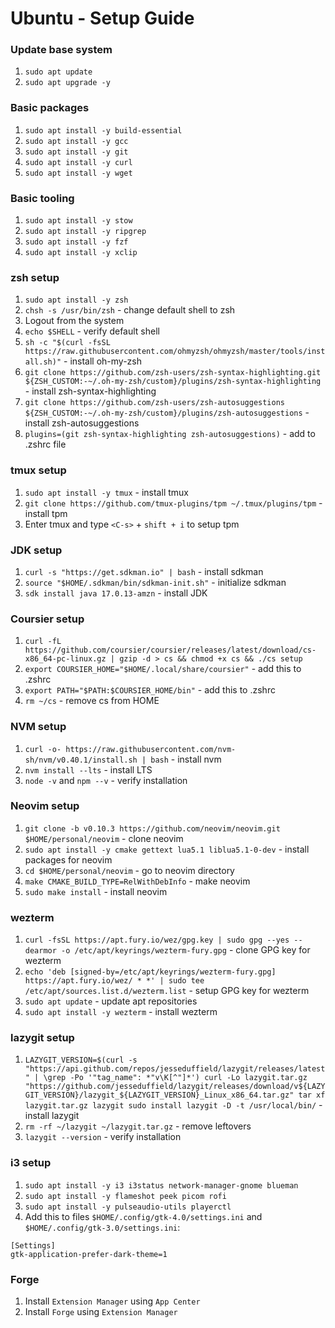 # Ubuntu - Setup Guide

### Update base system

1. `sudo apt update`
1. `sudo apt upgrade -y`

### Basic packages

1. `sudo apt install -y build-essential`
1. `sudo apt install -y gcc`
1. `sudo apt install -y git`
1. `sudo apt install -y curl`
1. `sudo apt install -y wget`

### Basic tooling

1. `sudo apt install -y stow`
1. `sudo apt install -y ripgrep`
1. `sudo apt install -y fzf`
1. `sudo apt install -y xclip`

### zsh setup

1. `sudo apt install -y zsh`
1. `chsh -s /usr/bin/zsh` - change default shell to zsh
1. Logout from the system
1. `echo $SHELL` - verify default shell
1. `sh -c "$(curl -fsSL https://raw.githubusercontent.com/ohmyzsh/ohmyzsh/master/tools/install.sh)"` - install oh-my-zsh
1. `git clone https://github.com/zsh-users/zsh-syntax-highlighting.git ${ZSH_CUSTOM:-~/.oh-my-zsh/custom}/plugins/zsh-syntax-highlighting` - install zsh-syntax-highlighting
1. `git clone https://github.com/zsh-users/zsh-autosuggestions ${ZSH_CUSTOM:-~/.oh-my-zsh/custom}/plugins/zsh-autosuggestions` - install zsh-autosuggestions
1. `plugins=(git zsh-syntax-highlighting zsh-autosuggestions)` - add to .zshrc file

### tmux setup

1. `sudo apt install -y tmux` - install tmux
1. `git clone https://github.com/tmux-plugins/tpm ~/.tmux/plugins/tpm` - install tpm
1. Enter tmux and type `<C-s>` + `shift + i` to setup tpm

### JDK setup

1. `curl -s "https://get.sdkman.io" | bash` - install sdkman
1. `source "$HOME/.sdkman/bin/sdkman-init.sh"` - initialize sdkman
1. `sdk install java 17.0.13-amzn` - install JDK

### Coursier setup

1. `curl -fL https://github.com/coursier/coursier/releases/latest/download/cs-x86_64-pc-linux.gz | gzip -d > cs && chmod +x cs && ./cs setup`
1. `export COURSIER_HOME="$HOME/.local/share/coursier"` - add this to .zshrc
1. `export PATH="$PATH:$COURSIER_HOME/bin"` - add this to .zshrc
1. `rm ~/cs` - remove cs from HOME

### NVM setup

1. `curl -o- https://raw.githubusercontent.com/nvm-sh/nvm/v0.40.1/install.sh | bash` - install nvm
1. `nvm install --lts` - install LTS
1. `node -v` and `npm --v` - verify installation

### Neovim setup

1. `git clone -b v0.10.3 https://github.com/neovim/neovim.git $HOME/personal/neovim` - clone neovim
1. `sudo apt install -y cmake gettext lua5.1 liblua5.1-0-dev` - install packages for neovim
1. `cd $HOME/personal/neovim` - go to neovim directory
1. `make CMAKE_BUILD_TYPE=RelWithDebInfo` - make neovim
1. `sudo make install` - install neovim

### wezterm

1. `curl -fsSL https://apt.fury.io/wez/gpg.key | sudo gpg --yes --dearmor -o /etc/apt/keyrings/wezterm-fury.gpg` - clone GPG key for wezterm
1. `echo 'deb [signed-by=/etc/apt/keyrings/wezterm-fury.gpg] https://apt.fury.io/wez/ * *' | sudo tee /etc/apt/sources.list.d/wezterm.list` - setup GPG key for wezterm
1. `sudo apt update` - update apt repositories
1. `sudo apt install -y wezterm` - install wezterm

### lazygit setup

1. `LAZYGIT_VERSION=$(curl -s "https://api.github.com/repos/jesseduffield/lazygit/releases/latest" | \grep -Po '"tag_name": *"v\K[^"]*')
curl -Lo lazygit.tar.gz "https://github.com/jesseduffield/lazygit/releases/download/v${LAZYGIT_VERSION}/lazygit_${LAZYGIT_VERSION}_Linux_x86_64.tar.gz"
tar xf lazygit.tar.gz lazygit
sudo install lazygit -D -t /usr/local/bin/` - install lazygit
1. `rm -rf ~/lazygit ~/lazygit.tar.gz` - remove leftovers
1. `lazygit --version` - verify installation

### i3 setup

1. `sudo apt install -y i3 i3status network-manager-gnome blueman`
1. `sudo apt install -y flameshot peek picom rofi`
1. `sudo apt install -y pulseaudio-utils playerctl`
1. Add this to files `$HOME/.config/gtk-4.0/settings.ini` and `$HOME/.config/gtk-3.0/settings.ini`:

```
[Settings]
gtk-application-prefer-dark-theme=1
```

### Forge

1. Install `Extension Manager` using `App Center`
1. Install `Forge` using `Extension Manager`
